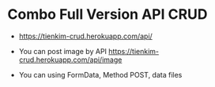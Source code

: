 # Combo Full Version API CRUD
- https://tienkim-crud.herokuapp.com/api/

- You can post image by API https://tienkim-crud.herokuapp.com/api/image
- You can using FormData, Method POST, data files